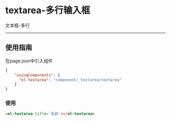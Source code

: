 # textarea-多行输入框

文本框-多行

---

## 使用指南

在page.json中引入组件

```json
{
    "usingComponents": {
      "el-textarea": "component/_textarea/textarea"
    }
}
```

### 使用

```html
<el-textarea title='名称'></el-textarea>
```



